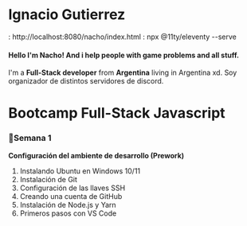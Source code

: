# Ignacio Gutierrez
: http://localhost:8080/nacho/index.html
: npx @11ty/eleventy --serve
#### Hello I'm Nacho! And i help people with game problems and all stuff.

I'm a **Full-Stack developer** from **Argentina** living in Argentina xd.
Soy organizador de distintos servidores de discord.

# Bootcamp Full-Stack Javascript
### 🦄Semana 1
**Configuración del ambiente de desarrollo (Prework)**

1. Instalando Ubuntu en Windows 10/11
2. Instalación de Git
3. Configuración de las llaves SSH
4. Creando una cuenta de GitHub
5. Instalación de Node.js y Yarn
6. Primeros pasos con VS Code
